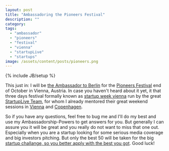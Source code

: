 ```yaml
---
layout: post
title: "Ambassadoring the Pioneers Festival"
description: ""
category: 
tags: 
  - "ambassador"
  - "pioneers"
  - "festival"
  - "vienna"
  - "startupLive"
  - "startups"
image: /assets/content/posts/pioneers.png
---
```

{% include JB/setup %}

This just in: I will be [the Ambassador to Berlin](http://pioneersfestival.com/about-us/ambassadors/?t=b464k#germany) for the [Pioneers Festival](http://pioneersfestival.com) end of October in Vienna, Austria. In case you haven't heard about it yet, it that three days festival formally known as [startup week vienna](http://www.startupweek2011.com/) run by the great [StartupLive Team](http://www.startuplive.in), for whom I already mentored their great weekend sessions in [Vienna](/2012/02/13/mentoring-startuplive-vienna) and [Copenhagen](/2012/04/05/mentoring-startuplive-copenhagen-this-time).

So if you have any questions, feel free to bug me and I'll do my best and use my Ambassadorship-Powers to get answers for you. But generally I can assure you it will be great and you really do not want to miss that one out. Especially when you are a startup looking for some serious media coverage and big investors pitching. But only the best 50 will be taken for the big [startup challange, so you better apply with the best you got](http://pioneersfestival.com/startups/challenge/?t=b464k). Good luck!

